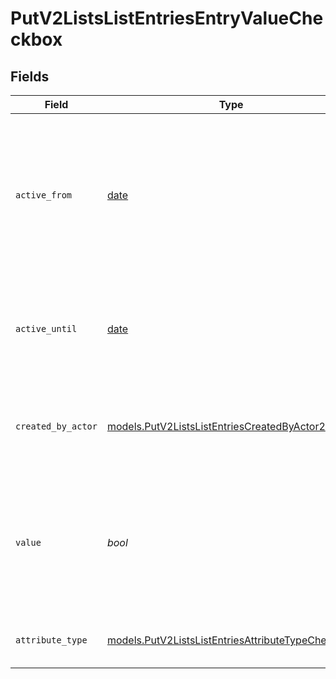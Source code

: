 # PutV2ListsListEntriesEntryValueCheckbox


## Fields

| Field                                                                                                                       | Type                                                                                                                        | Required                                                                                                                    | Description                                                                                                                 | Example                                                                                                                     |
| --------------------------------------------------------------------------------------------------------------------------- | --------------------------------------------------------------------------------------------------------------------------- | --------------------------------------------------------------------------------------------------------------------------- | --------------------------------------------------------------------------------------------------------------------------- | --------------------------------------------------------------------------------------------------------------------------- |
| `active_from`                                                                                                               | [date](https://docs.python.org/3/library/datetime.html#date-objects)                                                        | :heavy_check_mark:                                                                                                          | The point in time at which this value was made "active". `active_from` can be considered roughly analogous to `created_at`. | 2023-01-01T15:00:00.000000000Z                                                                                              |
| `active_until`                                                                                                              | [date](https://docs.python.org/3/library/datetime.html#date-objects)                                                        | :heavy_check_mark:                                                                                                          | The point in time at which this value was deactivated. If `null`, the value is active.                                      | 2023-01-01T15:00:00.000000000Z                                                                                              |
| `created_by_actor`                                                                                                          | [models.PutV2ListsListEntriesCreatedByActor2](../models/putv2listslistentriescreatedbyactor2.md)                            | :heavy_check_mark:                                                                                                          | The actor that created this value.                                                                                          | {<br/>"type": "workspace-member",<br/>"id": "50cf242c-7fa3-4cad-87d0-75b1af71c57b"<br/>}                                    |
| `value`                                                                                                                     | *bool*                                                                                                                      | :heavy_check_mark:                                                                                                          | A boolean representing whether the checkbox is checked or not. The string values 'true' and 'false' are also accepted.      | true                                                                                                                        |
| `attribute_type`                                                                                                            | [models.PutV2ListsListEntriesAttributeTypeCheckbox](../models/putv2listslistentriesattributetypecheckbox.md)                | :heavy_check_mark:                                                                                                          | The attribute type of the value.                                                                                            | checkbox                                                                                                                    |
